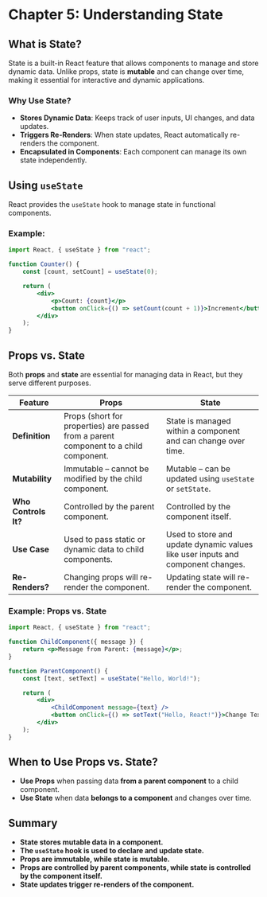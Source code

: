 # Chapter 5: Understanding State

## What is State?
State is a built-in React feature that allows components to manage and store dynamic data. Unlike props, state is **mutable** and can change over time, making it essential for interactive and dynamic applications.

### Why Use State?
- **Stores Dynamic Data**: Keeps track of user inputs, UI changes, and data updates.
- **Triggers Re-Renders**: When state updates, React automatically re-renders the component.
- **Encapsulated in Components**: Each component can manage its own state independently.

## Using `useState`
React provides the `useState` hook to manage state in functional components.

### Example:
```jsx
import React, { useState } from "react";

function Counter() {
    const [count, setCount] = useState(0);

    return (
        <div>
            <p>Count: {count}</p>
            <button onClick={() => setCount(count + 1)}>Increment</button>
        </div>
    );
}
```

## Props vs. State
Both **props** and **state** are essential for managing data in React, but they serve different purposes.

| Feature      | Props | State |
|-------------|-------|-------|
| **Definition** | Props (short for properties) are passed from a parent component to a child component. | State is managed within a component and can change over time. |
| **Mutability** | Immutable – cannot be modified by the child component. | Mutable – can be updated using `useState` or `setState`. |
| **Who Controls It?** | Controlled by the parent component. | Controlled by the component itself. |
| **Use Case** | Used to pass static or dynamic data to child components. | Used to store and update dynamic values like user inputs and component changes. |
| **Re-Renders?** | Changing props will re-render the component. | Updating state will re-render the component. |

### Example: Props vs. State
```jsx
import React, { useState } from "react";

function ChildComponent({ message }) {
    return <p>Message from Parent: {message}</p>;
}

function ParentComponent() {
    const [text, setText] = useState("Hello, World!");

    return (
        <div>
            <ChildComponent message={text} />
            <button onClick={() => setText("Hello, React!")}>Change Text</button>
        </div>
    );
}
```


## When to Use Props vs. State?
- **Use Props** when passing data **from a parent component** to a child component.
- **Use State** when data **belongs to a component** and changes over time.

## Summary
- **State stores mutable data in a component.**
- **The `useState` hook is used to declare and update state.**
- **Props are immutable, while state is mutable.**
- **Props are controlled by parent components, while state is controlled by the component itself.**
- **State updates trigger re-renders of the component.**


